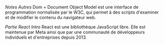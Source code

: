 *Notes Autres*
Dom = Document Object Model est une interface de programmation normalisée par le W3C, qui permet à des scripts d'examiner et de modifier le contenu du navigateur web.

*Partie React*
*Intro*
React est une bibliothèque JavaScript libre. Elle est maintenue par Meta ainsi que par une communauté de développeurs individuels et d'entreprises depuis 2013.